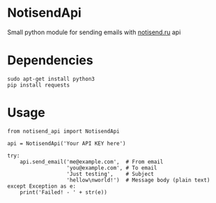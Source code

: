 # NotisendApi
Small python module for sending emails with [notisend.ru](https://app.notisend.ru/mailer) api

# Dependencies

```
sudo apt-get install python3
pip install requests
```

# Usage

```
from notisend_api import NotisendApi

api = NotisendApi('Your API KEY here')

try:
    api.send_email('me@example.com',  # From email
                   'you@example.com', # To email
                   'Just testing',    # Subject
                   'hellow\nworld!')  # Message body (plain text)
except Exception as e:
    print('Failed! - ' + str(e))
```
